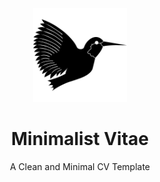 <div align="center">

<img src="res/icons/latex.svg" height="150" width="150" />

# Minimalist Vitae

A Clean and Minimal CV Template

</div>

